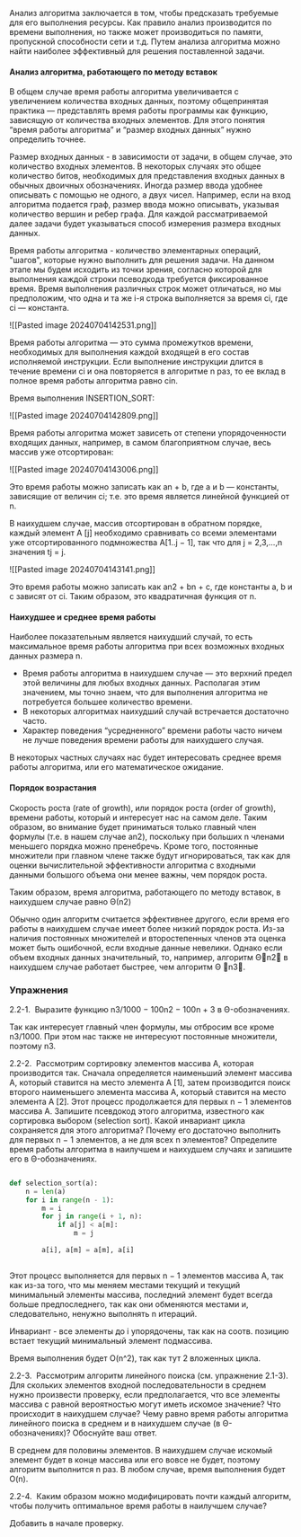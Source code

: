 Анализ алгоритма заключается в том, чтобы предсказать требуемые для его выполнения ресурсы. Как правило анализ производится по времени выполнения, но также может производиться по памяти, пропускной способности сети и т.д. Путем анализа алгоритма можно найти наиболее эффективный для решения поставленной задачи.

#### Анализ алгоритма, работающего по методу вставок

В общем случае время работы алгоритма увеличивается с увеличением количества входных данных, поэтому общепринятая практика — представлять время работы программы как функцию, зависящую от количества входных элементов. Для этого понятия “время работы алгоритма” и “размер входных данных” нужно определить точнее.

Размер входных данных - в зависимости от задачи, в общем случае, это количество входных элементов. В некоторых случаях это общее количество битов, необходимых для представления входных данных в обычных двоичных обозначениях. Иногда размер ввода удобнее описывать с помощью не одного, а двух чисел. Например, если на вход алгоритма подается граф, размер ввода можно описывать, указывая количество вершин и ребер графа. Для каждой рассматриваемой далее задачи будет указываться способ измерения размера входных данных.

Время работы алгоритма - количество элементарных операций, "шагов", которые нужно выполнить для решения задачи. На данном этапе мы будем исходить из точки зрения, согласно которой для выполнения каждой строки псеводкода требуется фиксированное время. Время выполнения различных строк может отличаться, но мы предположим, что одна и та же i-я строка выполняется за время ci, где ci — константа.

![[Pasted image 20240704142531.png]]

Время работы алгоритма — это сумма промежутков времени, необходимых для выполнения каждой входящей в его состав исполняемой инструкции. Если выполнение инструкции длится в течение времени ci и она повторяется в алгоритме n раз, то ее вклад в полное время работы алгоритма равно cin.

Время выполнения INSERTION_SORT:

![[Pasted image 20240704142809.png]]

Время работы алгоритма может зависеть от степени упорядоченности входящих данных, например, в самом благоприятном случае, весь массив уже отсортирован:

![[Pasted image 20240704143006.png]]

Это время работы можно записать как an + b, где a и b — константы, зависящие от величин ci; т.е. это время является линейной функцией от n.

В наихудшем случае, массив отсортирован в обратном порядке, каждый элемент A [j] необходимо сравнивать со всеми элементами уже отсортированного подмножества A[1..j − 1], так что для j = 2,3,...,n значения tj = j.

![[Pasted image 20240704143141.png]]

Это время работы можно записать как an2 + bn + c, где константы a, b и c зависят от ci. Таким образом, это квадратичная функция от n.

#### Наихудшее и среднее время работы

Наиболее показательным является наихудший случай, то есть максимальное время работы алгоритма при всех возможных входных данных размера n.

- Время работы алгоритма в наихудшем случае — это верхний предел этой величины для любых входных данных. Располагая этим значением, мы точно знаем, что для выполнения алгоритма не потребуется большее количество времени.
- В некоторых алгоритмах наихудший случай встречается достаточно часто.
- Характер поведения “усредненного” времени работы часто ничем не лучше поведения времени работы для наихудшего случая.

В некоторых частных случаях нас будет интересовать среднее время работы алгоритма, или его математическое ожидание.

#### Порядок возрастания

Скорость роста (rate of growth), или порядок роста (order of growth), времени работы, который и интересует нас на самом деле. Таким образом, во внимание будет приниматься только главный член формулы (т.е. в нашем случае an2), поскольку при больших n членами меньшего порядка можно пренебречь. Кроме того, постоянные множители при главном члене также будут игнорироваться, так как для оценки вычислительной эффективности алгоритма с входными данными большого объема они менее важны, чем порядок роста.

Таким образом, время алгоритма, работающего по методу вставок, в наихудшем случае равно Θ(n2)

Обычно один алгоритм считается эффективнее другого, если время его работы в наихудшем случае имеет более низкий порядок роста. Из-за наличия постоянных множителей и второстепенных членов эта оценка может быть ошибочной, если входные данные невелики. Однако если объем входных данных значительный, то, например, алгоритм Θ􏰇n2􏰈 в наихудшем случае работает быстрее, чем алгоритм Θ 􏰇n3􏰈.

### Упражнения

2.2-1.  Выразите функцию n3/1000 − 100n2 − 100n + 3 в Θ-обозначениях.

Так как интересует главный член формулы, мы отбросим все кроме n3/1000. При этом нас также не интересуют постоянные множители, поэтому n3.

2.2-2.  Рассмотрим сортировку элементов массива A, которая производится так. Сначала определяется наименьший элемент массива A, который ставится на место элемента A [1], затем производится поиск второго наименьшего элемента массива A, который ставится на место элемента A [2]. Этот процесс продолжается для первых n − 1 элементов массива A. Запишите псевдокод этого алгоритма, известного как сортировка выбором (selection sort). Какой инвариант цикла сохраняется для этого алгоритма? Почему его достаточно выполнить для первых n − 1 элементов, а не для всех n элементов? Определите время работы алгоритма в наилучшем и наихудшем случаях и запишите его в Θ-обозначениях.

```python

def selection_sort(a):
	n = len(a)
	for i in range(n - 1):
		m = i
		for j in range(i + 1, n):
		    if a[j] < a[m]:
		        m = j
		        
		a[i], a[m] = a[m], a[i]
		
```

Этот процесс выполняется для первых n − 1 элементов массива A, так как из-за того, что мы меняем местами текущий и текущий минимальный элементы массива, последний элемент будет всегда больше предпоследнего, так как они обменяются местами и, следовательно, ненужно выполнять n итераций. 

Инвариант - все элементы до i упорядочены, так как на соотв. позицию встает текущий минимальный элемент подмассива. 

Время выполнения будет O(n^2), так как тут 2 вложенных цикла.

2.2-3.  Рассмотрим алгоритм линейного поиска (см. упражнение 2.1-3). Для скольких элементов входной последовательности в среднем нужно произвести проверку, если предполагается, что все элементы массива с равной вероятностью могут иметь искомое значение? Что происходит в наихудшем случае? Чему равно время работы алгоритма линейного поиска в среднем и в наихудшем случае (в Θ-обозначениях)? Обоснуйте ваш ответ.

В среднем для половины элементов. В наихудшем случае искомый элемент будет в конце массива или его вовсе не будет, поэтому алгоритм выполнится n раз. В любом случае, время выполнения будет O(n).

2.2-4.  Каким образом можно модифицировать почти каждый алгоритм, чтобы получить оптимальное время работы в наилучшем случае?

Добавить в начале проверку.
